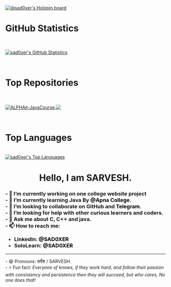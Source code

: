 <!--@sad0xer's Holopin Board-->
[![@sad0xer's Holopin board](https://holopin.io/api/user/board?user=sad0xer)](https://holopin.io/@sad0xer)
<br>

<!-- @sad0xer's GitHub Statistics-->
<h1>GitHub Statistics</h1><br>

[![sad0xer's GitHub Statistics](https://github-readme-statistics-sad0xer.vercel.app/api?username=sad0xer&count_private=true&show_icons=true&theme=github_dark&hide_title=true&count_private=true&custom_title=GitHub%20Statistics&include_all_commits=true&count_private=true)](https://github.com/SAD0XER)

<!--@sad0xer's GitHub Repositories-->
<br><h1>Top Repositories</h1><br>
<!-- <a href="https://github.com/SAD0XER/SAD0XER">
  <img align="center" src="https://github-readme-stats-sad0xer.vercel.app/api/pin/?username=sad0xer&repo=SAD0XER&theme=vision-friendly-dark" />
</a> -->
<a href="https://github.com/SAD0XER/ALPHAit-JavaCourse">
  <img align="center" alt="ALPHAit-JavaCourse" src="https://github-readme-stats-sad0xer.vercel.app/api/pin/?username=sad0xer&repo=ALPHAit-JavaCourse&theme=nord" />
</a>
<a href="https://github.com/SAD0XER/EASY-TO-C0DE">
  <img align="center" src="https://github-readme-stats-sad0xer.vercel.app/api/pin/?username=sad0xer&repo=EASY-TO-C0DE&theme=darcula" />
</a>

<!--@sad0xer's GitHub Top Languages-->
<br><h1>Top Languages</h1><br>
[![sad0xer's Top Languages](https://github-readme-stats-sad0xer.vercel.app/api/top-langs/?username=sad0xer&layout=compact&theme=tokyonight)](https://github.com/SAD0XER)



<h1 style="text-align:center">Hello, I am SARVESH.</h1>
    <h3>
        - 🔭 I’m currently working on one college website project<br>
        - 🌱 I’m currently learning Java By <a href="https://github.com/apna-college"
            style="color:black; text-decoration:none;">@Apna College</a>.<br>
        - 👯 I’m looking to collaborate on GitHub and </a><a href="https://t.me/PARA_C0DER" style="color:black; text-decoration:none;">Telegram</a>.<br>
        - 🤔 I’m looking for help with other curious learners and coders.<br>
        - 💬 Ask me about C, C++ and java.<br>
        - 📫 How to reach me:
    <ul>
            <li>LinkedIn: <a href="https://www.linkedin.com/in/sadcoder" style="color:black; text-decoration:none;">@SAD0XER</a></li>
            <li>SoloLearn: <a href="https://www.sololearn.com/profile/18241219" style="color:black; text-decoration:none;">@SAD0XER</a></li>
            <!--<li>Instagram: <a href="https://www.instagram.com/sad0xer" style="color:black; text-decoration:none;">@SAD0XER</a></li>
            <li>Telegram: <a href="https://t.me/SAD0XER" style="color:black; text-decoration:none;">@SAD0XER</a></li>
            <li>Telegram Channel: <a href="https://t.me/PARA_C0DER" style="color:black; text-decoration:none;">@PARA_C0DER</a></li>-->
    </ul>
    </h3>
    <hr/>
        - 😄 Pronouns: सर्वेश / SARVESH.<br>
        - ⚡ Fun fact: <em>Everyone of knows, if they work hard, and follow their passion with consistency and persistence then they will succeed, but who cares, No one does that!</em><br>

<!--
### Hi there 👋
**SAD0XER/SAD0XER** is a ✨ _special_ ✨ repository because its `README.md` (this file) appears on your GitHub profile.
Here are some ideas to get you started:
- 🔭 I’m currently working on ...
- 🌱 I’m currently learning ...
- 👯 I’m looking to collaborate on ...
- 🤔 I’m looking for help with ...
- 💬 Ask me about ...
- 📫 How to reach me: ...
- 😄 Pronouns: ...
- ⚡ Fun fact: ...
-->

